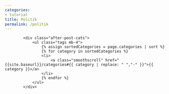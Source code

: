 ```yaml
---
categories:
- tutorial
title: Politik 
permalink: /politik
---
```

<!-- Post Categories -->
            <div class="after-post-cats">
                <ul class="tags mb-4">
                    {% assign sortedCategories = page.categories | sort %}
                    {% for category in sortedCategories %}
                    <li>
                        <a class="smoothscroll" href="{{site.baseurl}}/categories#{{ category | replace: " ","-" }}">{{ category }}</a>
                    </li>
                    {% endfor %}
                </ul>
            </div>
<!-- End Categories -->
